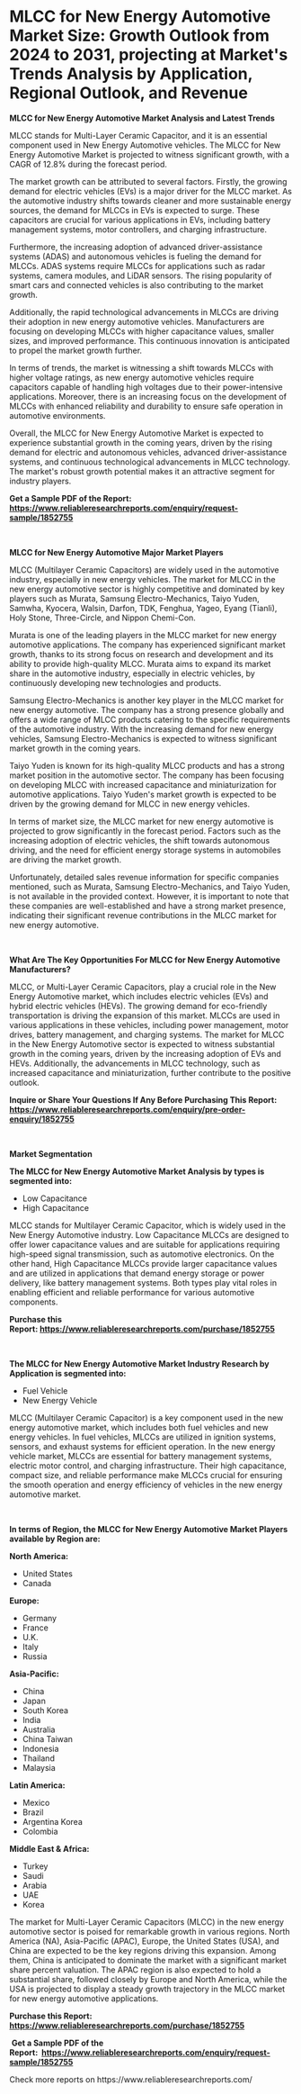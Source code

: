 <p><h1>MLCC for New Energy Automotive Market Size: Growth Outlook from 2024 to 2031, projecting at Market's Trends Analysis by Application, Regional Outlook, and Revenue</h1></p><p><strong>MLCC for New Energy Automotive Market Analysis and Latest Trends</strong></p>
<p><p>MLCC stands for Multi-Layer Ceramic Capacitor, and it is an essential component used in New Energy Automotive vehicles. The MLCC for New Energy Automotive Market is projected to witness significant growth, with a CAGR of 12.8% during the forecast period.</p><p>The market growth can be attributed to several factors. Firstly, the growing demand for electric vehicles (EVs) is a major driver for the MLCC market. As the automotive industry shifts towards cleaner and more sustainable energy sources, the demand for MLCCs in EVs is expected to surge. These capacitors are crucial for various applications in EVs, including battery management systems, motor controllers, and charging infrastructure.</p><p>Furthermore, the increasing adoption of advanced driver-assistance systems (ADAS) and autonomous vehicles is fueling the demand for MLCCs. ADAS systems require MLCCs for applications such as radar systems, camera modules, and LiDAR sensors. The rising popularity of smart cars and connected vehicles is also contributing to the market growth.</p><p>Additionally, the rapid technological advancements in MLCCs are driving their adoption in new energy automotive vehicles. Manufacturers are focusing on developing MLCCs with higher capacitance values, smaller sizes, and improved performance. This continuous innovation is anticipated to propel the market growth further.</p><p>In terms of trends, the market is witnessing a shift towards MLCCs with higher voltage ratings, as new energy automotive vehicles require capacitors capable of handling high voltages due to their power-intensive applications. Moreover, there is an increasing focus on the development of MLCCs with enhanced reliability and durability to ensure safe operation in automotive environments.</p><p>Overall, the MLCC for New Energy Automotive Market is expected to experience substantial growth in the coming years, driven by the rising demand for electric and autonomous vehicles, advanced driver-assistance systems, and continuous technological advancements in MLCC technology. The market's robust growth potential makes it an attractive segment for industry players.</p></p>
<p><strong>Get a Sample PDF of the Report:&nbsp; <a href="https://www.reliableresearchreports.com/enquiry/request-sample/1852755">https://www.reliableresearchreports.com/enquiry/request-sample/1852755</a></strong></p>
<p>&nbsp;</p>
<p><strong>MLCC for New Energy Automotive Major Market Players</strong></p>
<p><p>MLCC (Multilayer Ceramic Capacitors) are widely used in the automotive industry, especially in new energy vehicles. The market for MLCC in the new energy automotive sector is highly competitive and dominated by key players such as Murata, Samsung Electro-Mechanics, Taiyo Yuden, Samwha, Kyocera, Walsin, Darfon, TDK, Fenghua, Yageo, Eyang (Tianli), Holy Stone, Three-Circle, and Nippon Chemi-Con.</p><p>Murata is one of the leading players in the MLCC market for new energy automotive applications. The company has experienced significant market growth, thanks to its strong focus on research and development and its ability to provide high-quality MLCC. Murata aims to expand its market share in the automotive industry, especially in electric vehicles, by continuously developing new technologies and products.</p><p>Samsung Electro-Mechanics is another key player in the MLCC market for new energy automotive. The company has a strong presence globally and offers a wide range of MLCC products catering to the specific requirements of the automotive industry. With the increasing demand for new energy vehicles, Samsung Electro-Mechanics is expected to witness significant market growth in the coming years.</p><p>Taiyo Yuden is known for its high-quality MLCC products and has a strong market position in the automotive sector. The company has been focusing on developing MLCC with increased capacitance and miniaturization for automotive applications. Taiyo Yuden's market growth is expected to be driven by the growing demand for MLCC in new energy vehicles.</p><p>In terms of market size, the MLCC market for new energy automotive is projected to grow significantly in the forecast period. Factors such as the increasing adoption of electric vehicles, the shift towards autonomous driving, and the need for efficient energy storage systems in automobiles are driving the market growth.</p><p>Unfortunately, detailed sales revenue information for specific companies mentioned, such as Murata, Samsung Electro-Mechanics, and Taiyo Yuden, is not available in the provided context. However, it is important to note that these companies are well-established and have a strong market presence, indicating their significant revenue contributions in the MLCC market for new energy automotive.</p></p>
<p>&nbsp;</p>
<p><strong>What Are The Key Opportunities For MLCC for New Energy Automotive Manufacturers?</strong></p>
<p><p>MLCC, or Multi-Layer Ceramic Capacitors, play a crucial role in the New Energy Automotive market, which includes electric vehicles (EVs) and hybrid electric vehicles (HEVs). The growing demand for eco-friendly transportation is driving the expansion of this market. MLCCs are used in various applications in these vehicles, including power management, motor drives, battery management, and charging systems. The market for MLCC in the New Energy Automotive sector is expected to witness substantial growth in the coming years, driven by the increasing adoption of EVs and HEVs. Additionally, the advancements in MLCC technology, such as increased capacitance and miniaturization, further contribute to the positive outlook.</p></p>
<p><strong>Inquire or Share Your Questions If Any Before Purchasing This Report: <a href="https://www.reliableresearchreports.com/enquiry/pre-order-enquiry/1852755">https://www.reliableresearchreports.com/enquiry/pre-order-enquiry/1852755</a></strong></p>
<p>&nbsp;</p>
<p><strong>Market Segmentation</strong></p>
<p><strong>The MLCC for New Energy Automotive Market Analysis by types is segmented into:</strong></p>
<p><ul><li>Low Capacitance</li><li>High Capacitance</li></ul></p>
<p><p>MLCC stands for Multilayer Ceramic Capacitor, which is widely used in the New Energy Automotive industry. Low Capacitance MLCCs are designed to offer lower capacitance values and are suitable for applications requiring high-speed signal transmission, such as automotive electronics. On the other hand, High Capacitance MLCCs provide larger capacitance values and are utilized in applications that demand energy storage or power delivery, like battery management systems. Both types play vital roles in enabling efficient and reliable performance for various automotive components.</p></p>
<p><strong>Purchase this Report:&nbsp;<a href="https://www.reliableresearchreports.com/purchase/1852755">https://www.reliableresearchreports.com/purchase/1852755</a></strong></p>
<p>&nbsp;</p>
<p><strong>The MLCC for New Energy Automotive Market Industry Research by Application is segmented into:</strong></p>
<p><ul><li>Fuel Vehicle</li><li>New Energy Vehicle</li></ul></p>
<p><p>MLCC (Multilayer Ceramic Capacitor) is a key component used in the new energy automotive market, which includes both fuel vehicles and new energy vehicles. In fuel vehicles, MLCCs are utilized in ignition systems, sensors, and exhaust systems for efficient operation. In the new energy vehicle market, MLCCs are essential for battery management systems, electric motor control, and charging infrastructure. Their high capacitance, compact size, and reliable performance make MLCCs crucial for ensuring the smooth operation and energy efficiency of vehicles in the new energy automotive market.</p></p>
<p>&nbsp;</p>
<p><strong>In terms of Region, the MLCC for New Energy Automotive Market Players available by Region are:</strong></p>
<p>
    <p> <strong> North America: </strong>
        <ul>
            <li>United States</li>
            <li>Canada</li>
        </ul>
        </p> 
    <p> <strong> Europe: </strong>
        <ul>
            <li>Germany</li>
            <li>France</li>
            <li>U.K.</li>
            <li>Italy</li>
            <li>Russia</li>
        </ul>
        </p> 
    <p> <strong> Asia-Pacific: </strong>
        <ul>
            <li>China</li>
            <li>Japan</li>
            <li>South Korea</li>
            <li>India</li>
            <li>Australia</li>
            <li>China Taiwan</li>
            <li>Indonesia</li>
            <li>Thailand</li>
            <li>Malaysia</li>
        </ul>
        </p> 
    <p> <strong> Latin America: </strong>
        <ul>
            <li>Mexico</li>
            <li>Brazil</li>
            <li>Argentina Korea</li>
            <li>Colombia</li>
        </ul>
        </p> 
    <p> <strong> Middle East & Africa: </strong>
        <ul>
            <li>Turkey</li>
            <li>Saudi</li>
            <li>Arabia</li>
            <li>UAE</li>
            <li>Korea</li>
        </ul>
    </p>
    </p>
<p><p>The market for Multi-Layer Ceramic Capacitors (MLCC) in the new energy automotive sector is poised for remarkable growth in various regions. North America (NA), Asia-Pacific (APAC), Europe, the United States (USA), and China are expected to be the key regions driving this expansion. Among them, China is anticipated to dominate the market with a significant market share percent valuation. The APAC region is also expected to hold a substantial share, followed closely by Europe and North America, while the USA is projected to display a steady growth trajectory in the MLCC market for new energy automotive applications.</p></p>
<p><strong>Purchase this Report: <a href="https://www.reliableresearchreports.com/purchase/1852755">https://www.reliableresearchreports.com/purchase/1852755</a></strong></p>
<p>&nbsp;<strong>Get a Sample PDF of the Report:&nbsp;&nbsp;<a href="https://www.reliableresearchreports.com/enquiry/request-sample/1852755">https://www.reliableresearchreports.com/enquiry/request-sample/1852755</a></strong></p>
<p><strong></strong></p>
<p>Check more reports on https://www.reliableresearchreports.com/</p>